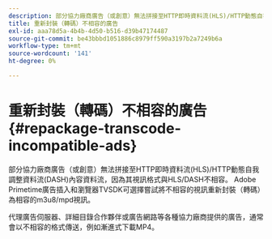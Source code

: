 ```yaml
---
description: 部分協力廠商廣告（或創意）無法拼接至HTTP即時資料流(HLS)/HTTP動態自我調整資料流(DASH)內容資料流，因為其視訊格式與HLS/DASH不相容。 Adobe Primetime廣告插入和瀏覽器TVSDK可選擇嘗試將不相容的視訊重新封裝（轉碼）為相容的m3u8/mpd視訊。
title: 重新封裝（轉碼）不相容的廣告
exl-id: aaa78d5a-4b4b-4d50-b516-d39b47174487
source-git-commit: be43bbbd1051886c8979ff590a3197b2a7249b6a
workflow-type: tm+mt
source-wordcount: '141'
ht-degree: 0%

---
```


# 重新封裝（轉碼）不相容的廣告{#repackage-transcode-incompatible-ads}

部分協力廠商廣告（或創意）無法拼接至HTTP即時資料流(HLS)/HTTP動態自我調整資料流(DASH)內容資料流，因為其視訊格式與HLS/DASH不相容。 Adobe Primetime廣告插入和瀏覽器TVSDK可選擇嘗試將不相容的視訊重新封裝（轉碼）為相容的m3u8/mpd視訊。

代理廣告伺服器、詳細目錄合作夥伴或廣告網路等各種協力廠商提供的廣告，通常會以不相容的格式傳送，例如漸進式下載MP4。

